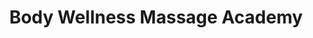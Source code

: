 ---
title: "Body Wellness Massage Academy"
url: /conway/body-wellness-massage-academy/
shop: Massage
---
